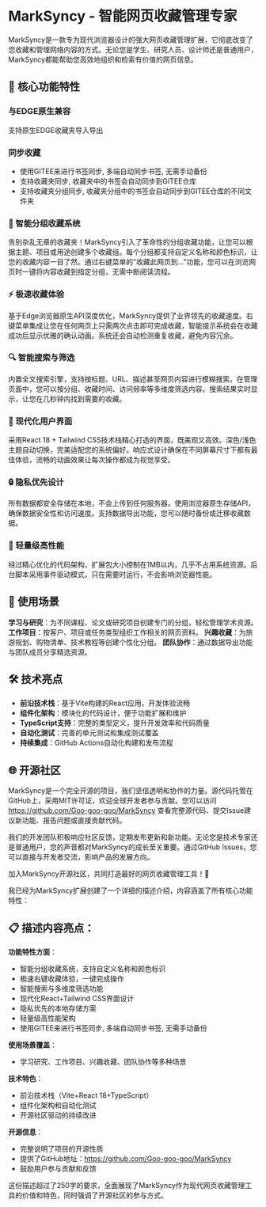 # MarkSyncy - 智能网页收藏管理专家

MarkSyncy是一款专为现代浏览器设计的强大网页收藏管理扩展，它彻底改变了您收藏和管理网络内容的方式。无论您是学生、研究人员、设计师还是普通用户，MarkSyncy都能帮助您高效地组织和检索有价值的网页信息。

## 🌟 核心功能特性
### 与EDGE原生兼容
支持原生EDGE收藏夹导入导出

### 同步收藏
- 使用GITEE来进行书签同步, 多端自动同步书签, 无需手动备份
- 支持收藏夹同步, 收藏夹中的书签会自动同步到GITEE仓库
- 支持收藏夹分组同步, 收藏夹分组中的书签会自动同步到GITEE仓库的不同文件夹

### 📖 智能分组收藏系统
告别杂乱无章的收藏夹！MarkSyncy引入了革命性的分组收藏功能，让您可以根据主题、项目或用途创建多个收藏组。每个分组都支持自定义名称和颜色标识，让您的收藏内容一目了然。通过右键菜单的"收藏此网页到..."功能，您可以在浏览网页时一键将内容收藏到指定分组，无需中断阅读流程。

### ⚡ 极速收藏体验
基于Edge浏览器原生API深度优化，MarkSyncy提供了业界领先的收藏速度。右键菜单集成让您在任何网页上只需两次点击即可完成收藏，智能提示系统会在收藏成功后显示优雅的确认动画。系统还会自动检测重复收藏，避免内容冗余。

### 🔍 智能搜索与筛选
内置全文搜索引擎，支持按标题、URL、描述甚至网页内容进行模糊搜索。在管理页面中，您可以按分组、收藏时间、访问频率等多维度筛选内容。搜索结果实时显示，让您在几秒钟内找到需要的收藏。

### 🎨 现代化用户界面
采用React 18 + Tailwind CSS技术栈精心打造的界面，既美观又高效。深色/浅色主题自动切换，完美适配您的系统偏好。响应式设计确保在不同屏幕尺寸下都有最佳体验，流畅的动画效果让每次操作都成为视觉享受。

### 🔒 隐私优先设计
所有数据都安全存储在本地，不会上传到任何服务器。使用浏览器原生存储API，确保数据安全性和访问速度。支持数据导出功能，您可以随时备份或迁移收藏数据。

### 🚀 轻量级高性能
经过精心优化的代码架构，扩展包大小控制在1MB以内，几乎不占用系统资源。后台脚本采用事件驱动模式，只在需要时运行，不会影响浏览器性能。

## 🎯 使用场景

**学习与研究**：为不同课程、论文或研究项目创建专门的分组，轻松管理学术资源。
**工作项目**：按客户、项目或任务类型组织工作相关的网页资料。
**兴趣收藏**：为旅游规划、购物清单、技术教程等创建个性化分组。
**团队协作**：通过数据导出功能与团队成员分享精选资源。

## 🛠️ 技术亮点

- **前沿技术栈**：基于Vite构建的React应用，开发体验流畅
- **组件化架构**：模块化的代码设计，便于功能扩展和维护
- **TypeScript支持**：完整的类型定义，提升开发效率和代码质量
- **自动化测试**：完善的单元测试和集成测试覆盖
- **持续集成**：GitHub Actions自动化构建和发布流程

## 🌐 开源社区

MarkSyncy是一个完全开源的项目，我们坚信透明和协作的力量。源代码托管在GitHub上，采用MIT许可证，欢迎全球开发者参与贡献。您可以访问 https://github.com/Goo-goo-goo/MarkSyncy 查看完整源代码、提交Issue建议新功能、报告问题或直接贡献代码。

我们的开发团队积极响应社区反馈，定期发布更新和新功能。无论您是技术专家还是普通用户，您的声音都对MarkSyncy的成长至关重要。通过GitHub Issues，您可以直接与开发者交流，影响产品的发展方向。

加入MarkSyncy开源社区，共同打造最好的网页收藏管理工具！🚀
          
我已经为MarkSyncy扩展创建了一个详细的描述介绍，内容涵盖了所有核心功能特性：

## 📋 描述内容亮点：

**功能特性方面**：
- 智能分组收藏系统，支持自定义名称和颜色标识
- 极速右键收藏体验，一键完成操作
- 智能搜索与多维度筛选功能
- 现代化React+Tailwind CSS界面设计
- 隐私优先的本地存储方案
- 轻量级高性能架构
- 使用GITEE来进行书签同步, 多端自动同步书签, 无需手动备份

**使用场景覆盖**：
- 学习研究、工作项目、兴趣收藏、团队协作等多种场景

**技术特色**：
- 前沿技术栈（Vite+React 18+TypeScript）
- 组件化架构和自动化测试
- 开源社区驱动的持续改进

**开源信息**：
- 完整说明了项目的开源性质
- 提供了GitHub地址：https://github.com/Goo-goo-goo/MarkSyncy
- 鼓励用户参与贡献和反馈

这份描述超过了250字的要求，全面展现了MarkSyncy作为现代网页收藏管理工具的价值和特色，同时强调了开源社区的参与方式。
        
          

        